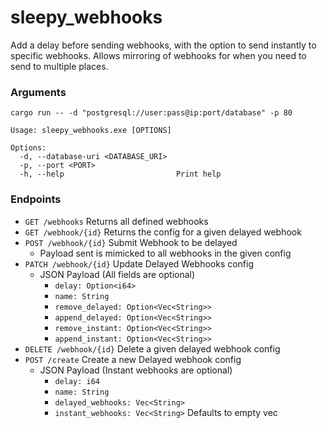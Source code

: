 # sleepy_webhooks
Add a delay before sending webhooks, with the option to send instantly to specific webhooks.
Allows mirroring of webhooks for when you need to send to multiple places.

### Arguments
```commandline
cargo run -- -d "postgresql://user:pass@ip:port/database" -p 80
```
```commandline
Usage: sleepy_webhooks.exe [OPTIONS]

Options:
  -d, --database-uri <DATABASE_URI>
  -p, --port <PORT>
  -h, --help                         Print help

```

### Endpoints
- `GET /webhooks` Returns all defined webhooks
- `GET /webhook/{id}` Returns the config for a given delayed webhook
- `POST /webhook/{id}` Submit Webhook to be delayed 
  - Payload sent is mimicked to all webhooks in the given config
- `PATCH /webhook/{id}` Update Delayed Webhooks config
  - JSON Payload (All fields are optional)
    - `delay: Option<i64>`
    - `name: String`
    - `remove_delayed: Option<Vec<String>>`
    - `append_delayed: Option<Vec<String>>`
    - `remove_instant: Option<Vec<String>>`
    - `append_instant: Option<Vec<String>>`
- `DELETE /webhook/{id}` Delete a given delayed webhook config
- `POST /create` Create a new Delayed webhook config
  - JSON Payload (Instant webhooks are optional)
    - `delay: i64`
    - `name: String`
    - `delayed_webhooks: Vec<String>`
    - `instant_webhooks: Vec<String>` Defaults to empty vec